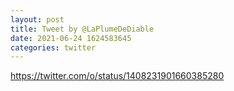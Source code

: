 ```yaml
--- 
layout: post 
title: Tweet by @LaPlumeDeDiable 
date: 2021-06-24 1624583645 
categories: twitter 
--- 
```

https://twitter.com/o/status/1408231901660385280